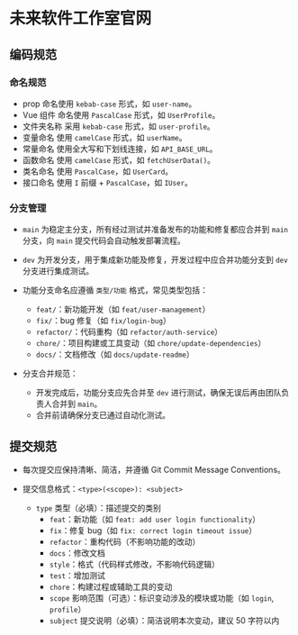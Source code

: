 # 未来软件工作室官网

## 编码规范

### 命名规范

- prop 命名使用 `kebab-case` 形式，如 `user-name`。
- Vue 组件 命名使用 `PascalCase` 形式，如 `UserProfile`。
- 文件夹名称 采用 `kebab-case` 形式，如 `user-profile`。
- 变量命名 使用 `camelCase` 形式，如 `userName`。
- 常量命名 使用全大写和下划线连接，如 `API_BASE_URL`。
- 函数命名 使用 `camelCase` 形式，如 `fetchUserData()`。
- 类名命名 使用 `PascalCase`，如 `UserCard`。
- 接口命名 使用 `I` 前缀 + `PascalCase`，如 `IUser`。

### 分支管理

- `main` 为稳定主分支，所有经过测试并准备发布的功能和修复都应合并到 `main` 分支，向 `main` 提交代码会自动触发部署流程。
- `dev` 为开发分支，用于集成新功能及修复，开发过程中应合并功能分支到 `dev` 分支进行集成测试。

- 功能分支命名应遵循 `类型/功能` 格式，常见类型包括：

  - `feat/`：新功能开发（如 `feat/user-management`）
  - `fix/`：bug 修复（如 `fix/login-bug`）
  - `refactor/`：代码重构（如 `refactor/auth-service`）
  - `chore/`：项目构建或工具变动（如 `chore/update-dependencies`）
  - `docs/`：文档修改（如 `docs/update-readme`）

- 分支合并规范：

  - 开发完成后，功能分支应先合并至 `dev` 进行测试，确保无误后再由团队负责人合并到 `main`。
  - 合并前请确保分支已通过自动化测试。

## 提交规范

- 每次提交应保持清晰、简洁，并遵循 Git Commit Message Conventions。
- 提交信息格式：`<type>(<scope>): <subject>`

  - `type` 类型（必填）：描述提交的类别
    - `feat`：新功能（如 `feat: add user login functionality`）
    - `fix`：修复 bug（如 `fix: correct login timeout issue`）
    - `refactor`：重构代码（不影响功能的改动）
    - `docs`：修改文档
    - `style`：格式（代码样式修改，不影响代码逻辑）
    - `test`：增加测试
    - `chore`：构建过程或辅助工具的变动
    - `scope` 影响范围（可选）：标识变动涉及的模块或功能（如 `login`, `profile`）
    - `subject` 提交说明（必填）：简洁说明本次变动，建议 50 字符以内
